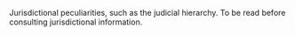 Jurisdictional peculiarities, such as the judicial hierarchy. To be read before consulting jurisdictional information.
